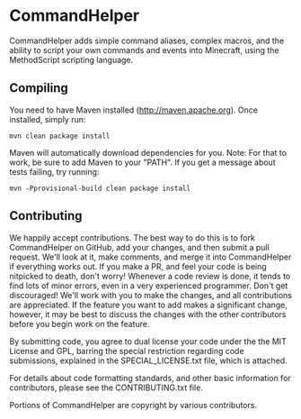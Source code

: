 CommandHelper
=============

CommandHelper adds simple command aliases, complex macros,
and the ability to script your own commands and events into Minecraft,
using the MethodScript scripting language.

Compiling
---------

You need to have Maven installed (http://maven.apache.org). Once installed,
simply run:

    mvn clean package install

Maven will automatically download dependencies for you. Note: For that to work,
be sure to add Maven to your "PATH". If you get a message about tests failing,
try running:

	mvn -Pprovisional-build clean package install

Contributing
------------

We happily accept contributions. The best way to do this is to fork
CommandHelper on GitHub, add your changes, and then submit a pull request.
We'll look at it, make comments, and merge it into CommandHelper if
everything works out. If you make a PR, and feel your code is being
nitpicked to death, don't worry! Whenever a code review is done, it tends
to find lots of minor errors, even in a very experienced programmer. Don't
get discouraged! We'll work with you to make the changes, and all contributions
are appreciated. If the feature you want to add makes a significant change,
however, it may be best to discuss the changes with the other contributors
before you begin work on the feature.

By submitting code, you agree to dual license your code under the
the MIT License and GPL, barring the special restriction regarding code submissions,
explained in the SPECIAL_LICENSE.txt file, which is attached.

For details about code formatting standards, and other basic information for
contributors, please see the CONTRIBUTING.txt file.

Portions of CommandHelper are copyright by various contributors.
